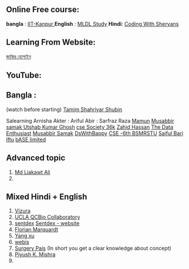 
## Online Free course:
 **bangla** : [ IIT-Kanpur ](https://nptel.ac.in/courses/106105247)
 **English** : [MLDL Study](https://www.mldl.study/)
 **Hindi**: [Coding With Sheryans](https://www.youtube.com/watch?v=1L420xXpDTg)

## Learning From Website:
[জাকির হোসাইন](https://jakir.me/category/machine-learning/)


## YouTube: 
## Bangla : 
[](https://www.youtube.com/watch?v=bHp4JCfd5sI&list=PLjdvEeuRWuAIAkyX0sX8fRT4PKKHP--L4)(watch before starting)
[Tamim Shahriyar Shubin](https://www.youtube.com/watch?v=_kd1q-FTFv0&list=PLym69wpbTIIGPSHdojUzb3szqZ-e4oMI3)

Salearning [](https://www.youtube.com/@salearningschool-shopforso8963)
Arnisha Akter   : [](https://www.youtube.com/@mohosinatarnisha2931/playlists)
Ariful Abir :[](https://www.youtube.com/@arifulabir9363/playlists)
Sarfraz Raza[](https://www.youtube.com/@SarfrazRazaOfficial/playlists)
 [Mamun](https://www.youtube.com/@MamunTech/playlists)
 [Musabbir samak ](https://www.youtube.com/watch?v=Ckb8FF6IJAg&list=PLSFSbFK2Zr7EfmdB_NbLEXsH4BYld72GY)
 [Utshab Kumar Ghosh](https://www.youtube.com/watch?v=FWzsirIYB94&list=PL8fwLZ3a6azf4oVffUWpS8-5sTInZfMhu)
 [cse Society 36k](https://www.youtube.com/@csesociety9400/playlists)
 [Zahid Hassan](https://www.youtube.com/@zahidhossen3134/playlists)
 [The Data Enthusiast](https://www.youtube.com/@TheDataEnthusiast/playlists)
 [Musabbir Samak](https://www.youtube.com/@musabbirsammak/playlists)
 [DsWithBappy](https://www.youtube.com/@dswithbappy/playlists)
 [CSE -6th BSMRSTU](https://www.youtube.com/@cse6th-bsmrstu368/playlists)
 [Saiful Bari Iftu](https://www.youtube.com/@saifulbariiftu/playlists)
 [bASE limited](https://www.youtube.com/@baselimited443/playlists)
 
 
 ## Advanced topic
 1. [Md Liakawt Ali](https://www.youtube.com/watch?v=zsuoQPPLjug&list=PL-gPMfK-bku5AJwL3LLwz7Xcq6_DOTe-T&index=12)
 2. 
 


## Mixed Hindi + English
1. [Vizura](https://www.youtube.com/@vizuara/playlists)
2. [UCLA QCBio Collaboratory](https://www.youtube.com/@uclaqcbiocollaboratory3691/playlists)
3. [sentdex](https://www.youtube.com/@sentdex/playlists) [Sentdex - website](https://nnfs.io/neural_network_animations)
4. [Florian Marquardt](https://www.youtube.com/@florian_marquardt_physics/streams)
5. [Yang xu](https://www.youtube.com/@innerfirexy/search?query=CS596)
6. [webis](https://www.youtube.com/@webis/playlists)
7. [Surgery Pais](https://www.youtube.com/watch?v=jZYziHw5SAU&list=PLWL87aJW5Y--YMBUgw4yn28_njbLMHINR) (In short you get a clear knowledge about concept)
8. [Piyush K. Mishra](https://www.youtube.com/watch?v=huqieKquRDE&list=PLMULAM6iDn0_fSI62AKlWQrQBGJxnfqsx)
9. 


